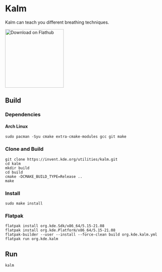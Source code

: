 # Kalm
Kalm can teach you different breathing techniques.

<a href='https://flathub.org/apps/details/org.kde.kalm'><img width='190px' alt='Download on Flathub' src='https://flathub.org/assets/badges/flathub-badge-i-en.png'/></a>

## Build
### Dependencies
#### Arch Linux
```
sudo pacman -Syu cmake extra-cmake-modules gcc git make
```

### Clone and Build
```
git clone https://invent.kde.org/utilities/kalm.git
cd kalm
mkdir build
cd build
cmake -DCMAKE_BUILD_TYPE=Release ..
make
```

### Install
```
sudo make install
```

### Flatpak
```
flatpak install org.kde.Sdk/x86_64/5.15-21.08
flatpak install org.kde.Platform/x86_64/5.15-21.08
flatpak-builder --user --install --force-clean build org.kde.kalm.yml
flatpak run org.kde.kalm
```

## Run
```
kalm
```
